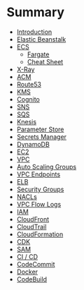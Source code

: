 # Summary

- [Introduction](./index.md)
- [Elastic Beanstalk](./001_elastic_beanstalk.md)
- [ECS](./002_elastic_container_service.md)
  - [Fargate](./003_fargate.md)
  - [Cheat Sheet](./003_1_cheat_sheet.md)
- [X-Ray](./004_x_ray.md)
- [ACM](./005_acm.md)
- [Route53](./006_route53.md)
- [KMS](./007_kms.md)
- [Cognito](./008_cognito.md)
- [SNS]()
- [SQS]()
- [Knesis]()
- [Parameter Store]()
- [Secrets Manager]()
- [DynamoDB]()
- [EC2]()
- [VPC]()
- [Auto Scaling Groups]()
- [VPC Endpoints]()
- [ELB]()
- [Security Groups]()
- [NACLs]()
- [VPC Flow Logs]()
- [IAM]()
- [CloudFront]()
- [CloudTrail]()
- [CloudFormation]()
- [CDK]()
- [SAM]()
- [CI / CD]()
- [CodeCommit]()
- [Docker]()
- [CodeBuild]()
